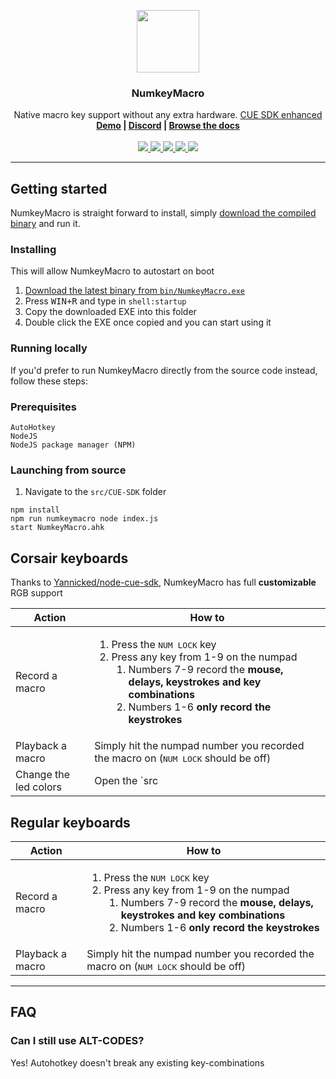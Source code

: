 <p align="center">
  <a href="https://github.com/samdenty99/NumKeyMacro">
    <img src="https://raw.githubusercontent.com/samdenty99/NumKeyMacro/master/assets/NumKeyMacro.png" width="100">
  </a>

  <h3 align="center">NumkeyMacro</h3>

  <p align="center">
    Native macro key support without any extra hardware. <a href="https://www.npmjs.com/package/cue-sdk-node">CUE SDK enhanced</a>
    <br>
    <b><a href="">Demo</a> | <a href="https://samdenty99.github.io/r?https://discord.gg/yN2x7sp">Discord</a> | <a href="https://samdenty99.github.io/r?https://github.com/samdenty99/NumkeyMacro/wiki">Browse the docs</a></b>
    <br>
    <br>
	<a href="https://samdenty99.github.io/r?https://discord.gg/yN2x7sp">
		<img src="https://img.shields.io/discord/335836376031428618.svg?colorB=0082ff&style=flat">
	</a>
	<a href="https://samdenty99.github.io/r?http://www.somsubhra.com/github-release-stats/?username=samdenty99&repository=NumkeyMacro">
		<img src="https://img.shields.io/github/downloads/samdenty99/NumkeyMacro/total.svg?colorB=437FB9&style=flat">
	</a>
	<a href="https://samdenty99.github.io/r?https://github.com/samdenty99/NumKeyMacro/subscription">
    		<img src="https://img.shields.io/github/watchers/samdenty99/NumKeyMacro.svg?style=social&label=Watch&style=flat">
	</a>
	<a href="https://samdenty99.github.io/r?https://github.com/samdenty99/NumKeyMacro">
		<img src="https://img.shields.io/github/stars/samdenty99/NumKeyMacro.svg?style=social&label=Star&style=flat">
	</a>
	<a href="https://samdenty99.github.io/r?https://github.com/samdenty99/NumKeyMacro/fork">
		<img src="https://img.shields.io/github/forks/samdenty99/NumKeyMacro.svg?style=social&label=Fork&style=flat">
	</a>
</p>

---

## Getting started
NumkeyMacro is straight forward to install, simply [download the compiled binary](https://github.com/samdenty99/NumKeyMacro/raw/master/bin/NumkeyMacro.exe) and run it.

### Installing
This will allow NumkeyMacro to autostart on boot
1. [Download the latest binary from `bin/NumkeyMacro.exe`](https://github.com/samdenty99/NumKeyMacro/raw/master/bin/NumkeyMacro.exe)
2. Press <kbd>WIN+R</kbd> and type in `shell:startup`
3. Copy the downloaded EXE into this folder
4. Double click the EXE once copied and you can start using it

### Running locally
If you'd prefer to run NumkeyMacro directly from the source code instead, follow these steps:
### Prerequisites
```
AutoHotkey
NodeJS
NodeJS package manager (NPM)
```

### Launching from source
1. Navigate to the `src/CUE-SDK` folder
```
npm install
npm run numkeymacro node index.js
start NumkeyMacro.ahk
```

<h2></h2>

## Corsair keyboards

Thanks to [Yannicked/node-cue-sdk](https://github.com/Yannicked/node-cue-sdk), NumkeyMacro has full **customizable** RGB support 

| Action | How to |
| --- | --- |
| Record a macro | <ol><li>Press the <kbd>NUM LOCK</kbd> key</li><li>Press any key from 1-9 on the numpad <ol><li>Numbers 7-9 record the **mouse, delays, keystrokes and key combinations**</li><li>Numbers 1-6 **only record the keystrokes**</li></ol></li></ol>|
| Playback a macro | Simply hit the numpad number you recorded the macro on (<kbd>NUM LOCK</kbd> should be off) |
| Change the led colors | Open the `src|CUE-SDK/config.json` in a text editor and modify the [RGB array values](https://www.w3schools.com/colors/colors_picker.asp) |

## Regular keyboards

| Action | How to |
| --- | --- |
| Record a macro | <ol><li>Press the <kbd>NUM LOCK</kbd> key</li><li>Press any key from 1-9 on the numpad <ol><li>Numbers 7-9 record the **mouse, delays, keystrokes and key combinations**</li><li>Numbers 1-6 **only record the keystrokes**</li></ol></li></ol>|
| Playback a macro | Simply hit the numpad number you recorded the macro on (<kbd>NUM LOCK</kbd> should be off) |

---

## FAQ
### Can I still use ALT-CODES?
Yes! Autohotkey doesn't break any existing key-combinations
